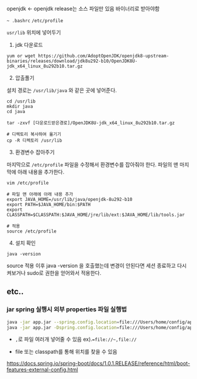 openjdk <- openjdk release는 소스 파일만 있음 바이너리로 받아야함

`~ .bashrc` `/etc/profile` 

`usr/lib` 위치에 넣어두기



1. jdk 다운로드
```
yum or wget https://github.com/AdoptOpenJDK/openjdk8-upstream-binaries/releases/download/jdk8u292-b10/OpenJDK8U-jdk_x64_linux_8u292b10.tar.gz
```

2. 압출풀기

설치 경로는 `/usr/lib/java` 와 같은 곳에 넣어준다.

```
cd /usr/lib
mkdir java
cd java

tar -zxvf [다운로드받은경로]/OpenJDK8U-jdk_x64_linux_8u292b10.tar.gz

# 디렉토리 복사하여 옮기기
cp -R 디렉토리 /usr/lib
```

3. 환경변수 잡아주기

마지막으로 `/etc/profile` 파일을 수정해서 환경변수를 잡아줘야 한다. 파일의 맨 마지막에 아래 내용을 추가한다.

```
vim /etc/profile

# 파일 맨 아래에 아래 내용 추가
export JAVA_HOME=/usr/lib/java/openjdk-8u292-b10
export PATH=$JAVA_HOME/bin:$PATH
export CLASSPATH=$CLASSPATH:$JAVA_HOME/jre/lib/ext:$JAVA_HOME/lib/tools.jar

# 적용
source /etc/profile
```

4. 설치 확인

```
java -version
```



source 적용 이후 java -version 을 호출했는데 변경이 안된다면 세션 종료하고 다시 켜보거나 sudo로 권한을 얻어와서 적용한다.





## etc..

### jar spring 실행시 외부 properties 파일 실행법

```sh
java -jar app.jar --spring.config.location=file:///Users/home/config/application.yml
java -jar app.jar -Dspring.config.location=file:///Users/home/config/application.yml # 예전 버전은 -Dspring으로 돌리는거 같음..
```

- `,`로 파일 여러개 넣어줄 수 있음 ex).`=file://~,file://`

- file 또는 classpath를 통해 위치를 찾을 수 있음

https://docs.spring.io/spring-boot/docs/1.0.1.RELEASE/reference/html/boot-features-external-config.html